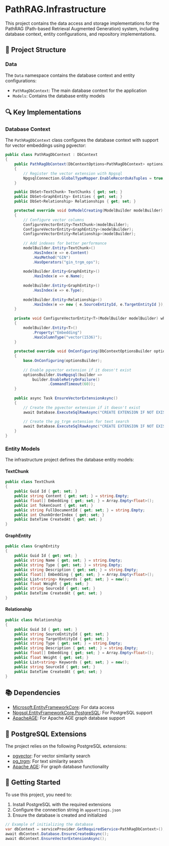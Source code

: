 # PathRAG.Infrastructure

This project contains the data access and storage implementations for the PathRAG (Path-based Retrieval Augmented Generation) system, including database context, entity configurations, and repository implementations.

## 🧩 Project Structure

### Data

The `Data` namespace contains the database context and entity configurations:

- `PathRagDbContext`: The main database context for the application
- `Models`: Contains the database entity models

## 🔍 Key Implementations

### Database Context

The `PathRagDbContext` class configures the database context with support for vector embeddings using pgvector:

```csharp
public class PathRagDbContext : DbContext
{
    public PathRagDbContext(DbContextOptions<PathRagDbContext> options) : base(options)
    {
        // Register the vector extension with Npgsql
        NpgsqlConnection.GlobalTypeMapper.EnableRecordsAsTuples = true;
    }

    public DbSet<TextChunk> TextChunks { get; set; }
    public DbSet<GraphEntity> Entities { get; set; }
    public DbSet<Relationship> Relationships { get; set; }

    protected override void OnModelCreating(ModelBuilder modelBuilder)
    {
        // Configure vector columns
        ConfigureVectorEntity<TextChunk>(modelBuilder);
        ConfigureVectorEntity<GraphEntity>(modelBuilder);
        ConfigureVectorEntity<Relationship>(modelBuilder);
        
        // Add indexes for better performance
        modelBuilder.Entity<TextChunk>()
            .HasIndex(e => e.Content)
            .HasMethod("GIN")
            .HasOperators("gin_trgm_ops");
            
        modelBuilder.Entity<GraphEntity>()
            .HasIndex(e => e.Name);
            
        modelBuilder.Entity<GraphEntity>()
            .HasIndex(e => e.Type);
            
        modelBuilder.Entity<Relationship>()
            .HasIndex(e => new { e.SourceEntityId, e.TargetEntityId });
    }
    
    private void ConfigureVectorEntity<T>(ModelBuilder modelBuilder) where T : class
    {
        modelBuilder.Entity<T>()
            .Property("Embedding")
            .HasColumnType("vector(1536)");
    }
    
    protected override void OnConfiguring(DbContextOptionsBuilder optionsBuilder)
    {
        base.OnConfiguring(optionsBuilder);
        
        // Enable pgvector extension if it doesn't exist
        optionsBuilder.UseNpgsql(builder => 
            builder.EnableRetryOnFailure()
                   .CommandTimeout(60));
    }
    
    public async Task EnsureVectorExtensionAsync()
    {
        // Create the pgvector extension if it doesn't exist
        await Database.ExecuteSqlRawAsync("CREATE EXTENSION IF NOT EXISTS vector");
        
        // Create the pg_trgm extension for text search
        await Database.ExecuteSqlRawAsync("CREATE EXTENSION IF NOT EXISTS pg_trgm");
    }
}
```

### Entity Models

The infrastructure project defines the database entity models:

#### TextChunk

```csharp
public class TextChunk
{
    public Guid Id { get; set; }
    public string Content { get; set; } = string.Empty;
    public float[] Embedding { get; set; } = Array.Empty<float>();
    public int TokenCount { get; set; }
    public string FullDocumentId { get; set; } = string.Empty;
    public int ChunkOrderIndex { get; set; }
    public DateTime CreatedAt { get; set; }
}
```

#### GraphEntity

```csharp
public class GraphEntity
{
    public Guid Id { get; set; }
    public string Name { get; set; } = string.Empty;
    public string Type { get; set; } = string.Empty;
    public string Description { get; set; } = string.Empty;
    public float[] Embedding { get; set; } = Array.Empty<float>();
    public List<string> Keywords { get; set; } = new();
    public float Weight { get; set; }
    public string SourceId { get; set; }
    public DateTime CreatedAt { get; set; }
}
```

#### Relationship

```csharp
public class Relationship
{
    public Guid Id { get; set; }
    public string SourceEntityId { get; set; }
    public string TargetEntityId { get; set; }
    public string Type { get; set; } = string.Empty;
    public string Description { get; set; } = string.Empty;
    public float[] Embedding { get; set; } = Array.Empty<float>();
    public float Weight { get; set; }
    public List<string> Keywords { get; set; } = new();
    public string SourceId { get; set; }
    public DateTime CreatedAt { get; set; }
}
```

## 📚 Dependencies

- [Microsoft.EntityFrameworkCore](https://www.nuget.org/packages/Microsoft.EntityFrameworkCore/): For data access
- [Npgsql.EntityFrameworkCore.PostgreSQL](https://www.nuget.org/packages/Npgsql.EntityFrameworkCore.PostgreSQL/): For PostgreSQL support
- [ApacheAGE](https://www.nuget.org/packages/ApacheAGE/): For Apache AGE graph database support

## 🔧 PostgreSQL Extensions

The project relies on the following PostgreSQL extensions:

- [pgvector](https://github.com/pgvector/pgvector): For vector similarity search
- [pg_trgm](https://www.postgresql.org/docs/current/pgtrgm.html): For text similarity search
- [Apache AGE](https://age.apache.org/): For graph database functionality

## 🚀 Getting Started

To use this project, you need to:

1. Install PostgreSQL with the required extensions
2. Configure the connection string in `appsettings.json`
3. Ensure the database is created and initialized

```csharp
// Example of initializing the database
var dbContext = serviceProvider.GetRequiredService<PathRagDbContext>();
await dbContext.Database.EnsureCreatedAsync();
await dbContext.EnsureVectorExtensionAsync();
```
